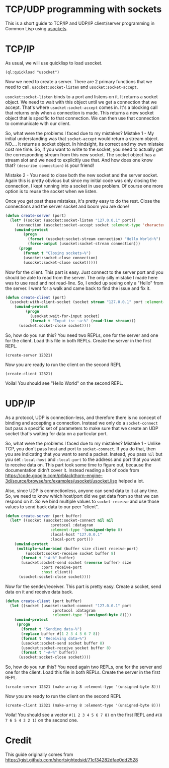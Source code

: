 # TCP/UDP programming with sockets

This is a short guide to TCP/IP and UDP/IP client/server programming in Common
Lisp using [usockets](https://github.com/usocket/usocket).


# TCP/IP

As usual, we will use quicklisp to load usocket.

    (ql:quickload "usocket")

Now we need to create a server. There are 2 primary functions that we need
to call. `usocket:socket-listen` and `usocket:socket-accept`.

`usocket:socket-listen` binds to a port and listens on it. It returns a socket
object. We need to wait with this object until we get a connection that we
accept. That's where `usocket:socket-accept` comes in. It's a blocking call
that returns only when a connection is made. This returns a new socket object
that is specific to that connection. We can then use that connection to
communicate with our client.

So, what were the problems I faced due to my mistakes?
Mistake 1 - My initial understanding was that `socket-accept` would return
a stream object. NO.... It returns a socket object. In hindsight, its correct
and my own mistake cost me time. So, if you want to write to the socket, you
need to actually get the corresponding stream from this new socket. The socket
object has a stream slot and we need to explicitly use that. And how does one
know that? `(describe connection)` is your friend!

Mistake 2 - You need to close both the new socket and the server socket.
Again this is pretty obvious but since my initial code was only closing
the connection, I kept running into a socket in use problem. Of course
one more option is to reuse the socket when we listen.

Once you get past these mistakes, it's pretty easy to do the rest. Close
the connections and the server socket and boom you are done!


~~~lisp
(defun create-server (port)
  (let* ((socket (usocket:socket-listen "127.0.0.1" port))
	 (connection (usocket:socket-accept socket :element-type 'character)))
    (unwind-protect
        (progn
	      (format (usocket:socket-stream connection) "Hello World~%")
	      (force-output (usocket:socket-stream connection)))
      (progn
	    (format t "Closing sockets~%")
	    (usocket:socket-close connection)
        (usocket:socket-close socket)))))
~~~

Now for the client. This part is easy. Just connect to the server port
and you should be able to read from the server. The only silly mistake I
made here was to use read and not read-line. So, I ended up seeing only a
"Hello" from the server. I went for a walk and came back to find the issue
and fix it.


~~~lisp
(defun create-client (port)
  (usocket:with-client-socket (socket stream "127.0.0.1" port :element-type 'character)
    (unwind-protect
         (progn
           (usocket:wait-for-input socket)
           (format t "Input is: ~a~%" (read-line stream)))
      (usocket:socket-close socket))))
~~~

So, how do you run this? You need two REPLs, one for the server
and one for the client. Load this file in both REPLs. Create the
server in the first REPL.

    (create-server 12321)

Now you are ready to run the client on the second REPL

    (create-client 12321)

Voila! You should see "Hello World" on the second REPL.


# UDP/IP

As a protocol, UDP is connection-less, and therefore there is no
concept of binding and accepting a connection. Instead we only do a
`socket-connect` but pass a specific set of parameters to make sure that
we create an UDP socket that's waiting for data on a particular port.

So, what were the problems I faced due to my mistakes?
Mistake 1 - Unlike TCP, you don't pass host and port to `socket-connect`.
If you do that, then you are indicating that you want to send a packet.
Instead, you pass `nil` but you set `:local-host` and `:local-port` to the address
and port that you want to receive data on. This part took some time to
figure out, because the documentation didn't cover it. Instead reading
a bit of code from
https://code.google.com/p/blackthorn-engine-3d/source/browse/src/examples/usocket/usocket.lisp helped a lot.

Also, since UDP is connectionless, anyone can send data to it at any
time. So, we need to know which host/port did we get data from so
that we can respond on it. So we bind multiple values to `socket-receive`
and use those values to send back data to our peer "client".

~~~lisp
(defun create-server (port buffer)
  (let* ((socket (usocket:socket-connect nil nil
					:protocol :datagram
					:element-type '(unsigned-byte 8)
					:local-host "127.0.0.1"
					:local-port port)))
    (unwind-protect
	 (multiple-value-bind (buffer size client receive-port)
	     (usocket:socket-receive socket buffer 8)
	   (format t "~A~%" buffer)
	   (usocket:socket-send socket (reverse buffer) size
				:port receive-port
				:host client))
      (usocket:socket-close socket))))
~~~


Now for the sender/receiver. This part is pretty easy. Create a socket,
send data on it and receive data back.

~~~lisp
(defun create-client (port buffer)
  (let ((socket (usocket:socket-connect "127.0.0.1" port
					 :protocol :datagram
					 :element-type '(unsigned-byte 8))))
    (unwind-protect
	 (progn
	   (format t "Sending data~%")
	   (replace buffer #(1 2 3 4 5 6 7 8))
	   (format t "Receiving data~%")
	   (usocket:socket-send socket buffer 8)
	   (usocket:socket-receive socket buffer 8)
	   (format t "~A~%" buffer))
      (usocket:socket-close socket))))
~~~


So, how do you run this? You need again two REPLs, one for the server
and one for the client. Load this file in both REPLs. Create the
server in the first REPL.

    (create-server 12321 (make-array 8 :element-type '(unsigned-byte 8)))

Now you are ready to run the client on the second REPL

    (create-client 12321 (make-array 8 :element-type '(unsigned-byte 8)))

Voila! You should see a vector `#(1 2 3 4 5 6 7 8)` on the first REPL
and `#(8 7 6 5 4 3 2 1)` on the second one.


# Credit

This guide originally comes from https://gist.github.com/shortsightedsid/71cf34282dfae0dd2528
